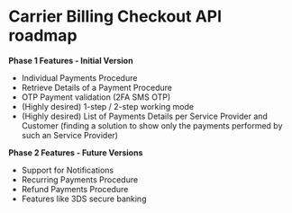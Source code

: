 # Carrier Billing Checkout API roadmap

**Phase 1 Features - Initial Version**
* Individual Payments Procedure
* Retrieve Details of a Payment Procedure
* OTP Payment validation (2FA SMS OTP)
* (Highly desired) 1-step / 2-step working mode
* (Highly desired) List of Payments Details per Service Provider and Customer (finding a solution to show only the payments performed by such an Service Provider)

**Phase 2 Features - Future Versions**
* Support for Notifications
* Recurring Payments Procedure
* Refund Payments Procedure
* Features like 3DS secure banking
